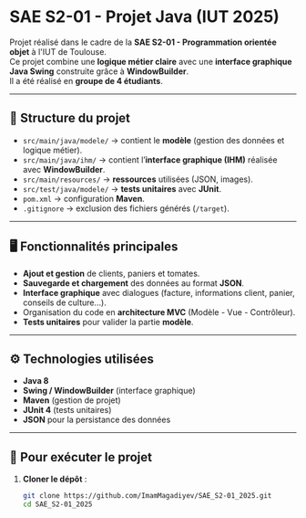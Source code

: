 # SAE S2-01 - Projet Java (IUT 2025)

Projet réalisé dans le cadre de la **SAE S2-01 - Programmation orientée objet** à l'IUT de Toulouse.  
Ce projet combine une **logique métier claire** avec une **interface graphique Java Swing** construite grâce à **WindowBuilder**.  
Il a été réalisé en **groupe de 4 étudiants**.

---

## 📂 Structure du projet

- `src/main/java/modele/` → contient le **modèle** (gestion des données et logique métier).
- `src/main/java/ihm/` → contient l’**interface graphique (IHM)** réalisée avec **WindowBuilder**.
- `src/main/resources/` → **ressources** utilisées (JSON, images).
- `src/test/java/modele/` → **tests unitaires** avec **JUnit**.
- `pom.xml` → configuration **Maven**.
- `.gitignore` → exclusion des fichiers générés (`/target`).

---

## 🖥️ Fonctionnalités principales

- **Ajout et gestion** de clients, paniers et tomates.
- **Sauvegarde et chargement** des données au format **JSON**.
- **Interface graphique** avec dialogues (facture, informations client, panier, conseils de culture…).
- Organisation du code en **architecture MVC** (Modèle - Vue - Contrôleur).
- **Tests unitaires** pour valider la partie **modèle**.

---

## ⚙️ Technologies utilisées

- **Java 8**
- **Swing / WindowBuilder** (interface graphique)
- **Maven** (gestion de projet)
- **JUnit 4** (tests unitaires)
- **JSON** pour la persistance des données

---

## 🚀 Pour exécuter le projet

1. **Cloner le dépôt** :
   ```bash
   git clone https://github.com/ImamMagadiyev/SAE_S2-01_2025.git
   cd SAE_S2-01_2025
